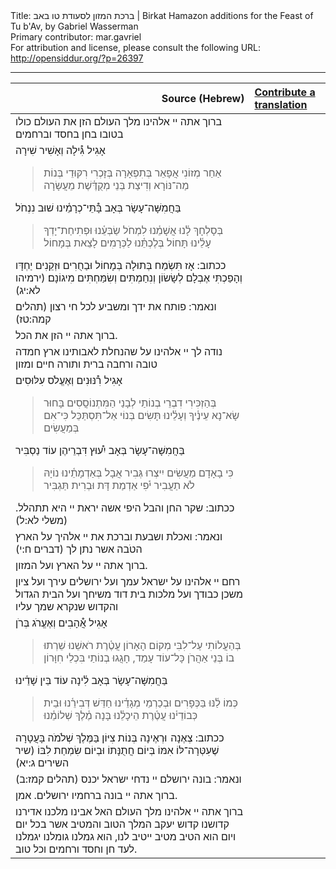 <html>
<head></head>
<body>
Title: ברכת המזון לסעודת טו באב | Birkat Hamazon additions for the Feast of Tu b'Av, by Gabriel Wasserman<br />
Primary contributor: mar.gavriel<br />
For attribution and license, please consult the following URL: <a href="http://opensiddur.org/?p=26397">http://opensiddur.org/?p=26397</a>
<p />
<hr />

<table style="margin-left: auto;margin-right: auto;" class="draggable">
<thead><tr><th id="x" style="text-align: right;">Source (Hebrew)</th><th style="text-align: left;"><a href="https://opensiddur.org/contributing/upload/">Contribute a translation</a></th></tr></thead>
<tbody>
<tr><td style="vertical-align:top;" >
<div class="liturgy" lang="he">
ברוך אתה 
יי אלהינו 
מלך העולם 
הזן את העולם 
כולו בטובו בחן 
בחסד וברחמים
</span></div></td>
 
<td style="vertical-align:top;" >
<div class="english" lang="en">

</div></td></tr>


<tr><td style="vertical-align:top;" >
<div class="liturgy" lang="he">
אָגִיל
גִּ֯ילָה וְאָשִׁיר שִׁירָה
<blockquote>אַחַר מְזוֹנִי אֲפָאֵר בְּתִפְאָרָה
בְּזָכְרִי רִקּוּדֵי בְּנוֹת מַה־נּוֹרָא
וְדִיצַת בְּנֵי מְקֻדֶּ֫שֶׁת מֵעֲשָׂרָה</blockquote>
בַּחֲמִשָּׁה־עָשָׂר בְּאָב
בָּ֯תֵּי־כְרָמֵ֫ינוּ שׁוּב נִנְחֹל
<blockquote>בְּסָלְחָךְ לָ֫נוּ אֲשָׁמֵ֫נוּ לִמְחֹל
שַׂבְּעֵ֫נוּ וּפְתִיחַת־יָדְךָ עָלֵ֫ינוּ תָּחוֹל
בְּלֶכְתֵּ֫נוּ לַכְּרָמִים לָצֵאת בְּמָחוֹל</blockquote>
ככתוב: אָז תִּשְׂמַח בְּתוּלָה בְּמָחוֹל 
וּבַחֻרִים וּזְקֵנִים יַחְדָּו 
וְהָפַכְתִּי אֶבְלָם לְשָׂשׂוֹן 
וְנִחַמְתִּים וְשִׂמַּחְתִּים מִיגוֹנָם׃ <span class="citation">(ירמיהו לא:יג)</span>
</span></div></td>
 
<td style="vertical-align:top;" >
<div class="english" lang="en">

</div></td></tr>


<tr><td style="vertical-align:top;" >
<div class="liturgy" lang="he">
ונאמר: פותח את ידך 
ומשביע לכל חי רצון <span class="citation">(תהלים קמה:טז)</span>
</span></div></td>
 
<td style="vertical-align:top;" >
<div class="english" lang="en">

</div></td></tr>


<tr><td style="vertical-align:top;" >
<div class="liturgy" lang="he">
ברוך אתה יי הזן את הכל.
</span></div></td>
 
<td style="vertical-align:top;" >
<div class="english" lang="en">

</div></td></tr>


<tr><td style="vertical-align:top;" >
<div class="liturgy" lang="he">
נודה לך יי אלהינו 
על שהנחלת לאבותינו 
ארץ חמדה טובה ורחבה 
ברית ותורה 
חיים ומזון
</span></div></td>
 
<td style="vertical-align:top;" >
<div class="english" lang="en">

</div></td></tr>


<tr><td style="vertical-align:top;" >
<div class="liturgy" lang="he">
אָגִיל
רִ֯נּוּנִים וְאֶעֱלֹס עִלּוּסִים
<blockquote>בְּהַזְכִּירִי דִבְרֵי בְנוֹתַי לְבָנַי הַמִּתְנוֹסֲסִים
בָּחוּר שָׂא־נָא עֵינֶ֫יךָ וְעָלֵ֫ינוּ תָּשִׂים
בְּנוֹי אַל־תִּסְתַּכֵּל כִּי־אִם בְּמַעֲשִׂים</blockquote>
בַּחֲמִשָּׁה־עָשָׂר בְּאָב
יִ֯עוּץ דִּבְרֵיהֶן עוֹד נַסְבִּיר
<blockquote>כִּי בָאָדָם מַעֲשִׂים יִיצְרוּ גְּבִיר
אֲבָל בְּאַדְמָתֵ֫ינוּ נוֹיָהּ לֹא תַעֲבִיר
יֹ֫פִי אַדְמַת דָּת וּבְרִית תַּגְבִּיר</blockquote>
ככתוב: שקר החן 
והבל היפי 
אשה יראת יי 
היא תתהלל. <span class="citation">(משלי לא:ל)</span>
</span></div></td>
 
<td style="vertical-align:top;" >
<div class="english" lang="en">

</div></td></tr>


<tr><td style="vertical-align:top;" >
<div class="liturgy" lang="he">
ונאמר: ואכלת ושבעת וברכת את יי אלהיך 
על הארץ הטֹבה אשר נתן לך <span class="citation">(דברים ח:י)</span>
</span></div></td>
 
<td style="vertical-align:top;" >
<div class="english" lang="en">

</div></td></tr>


<tr><td style="vertical-align:top;" >
<div class="liturgy" lang="he">
ברוך אתה יי על הארץ ועל המזון.
</span></div></td>
 
<td style="vertical-align:top;" >
<div class="english" lang="en">

</div></td></tr>


<tr><td style="vertical-align:top;" >
<div class="liturgy" lang="he">
רחם יי אלהינו 
על ישראל עמך 
ועל ירושלים עירך 
ועל ציון משכן כבודך 
ועל מלכות בית דוד משיחך 
ועל הבית הגדול והקדוש שנקרא שמך עליו
</span></div></td>
 
<td style="vertical-align:top;" >
<div class="english" lang="en">

</div></td></tr>


<tr><td style="vertical-align:top;" >
<div class="liturgy" lang="he">
אָגִיל
אֲ֯הָבִים וְאֶעֱרֹג בְּרֹן
<blockquote>בְּהַעֲלוֹתִי עַל־לִבִּי מְקוֹם הָאָרוֹן
עֲטֶ֫רֶת רֹאשֵׁנוּ שֵׁרְתוּ בוֹ בְּנֵי אַהֲרֹן
כָּל־עוֹד עָמַד, חָגֲגוּ בְנוֹתַי בִּכְלֵי חִוָּרוֹן</blockquote>
בַּחֲמִשָּׁה־עָשָׂר בְּאָב
לִ֫ינָה עוֹד בֵּין שָׁדֵ֫ינוּ
<blockquote>כְּמוֹ לַ֫נּוּ בַּכְּפָרִים וּבְכַרְמֵי מְגָדֵ֫ינוּ
חַדֵּשׁ דְּבִירֵ֫נוּ וּבֵית כְּבוֹדֵי֫נוּ
עֲטֶ֫רֶת הֵיכָלֵ֫נוּ בָּנָה מֶ֫לֶךְ שְׁלוֹמֵ֫נוּ</blockquote>
ככתוב: צְאֶנָה  וּרְאֶינָה בְּנוֹת צִיּוֹן בַּמֶּלֶךְ שְׁלֹמֹה 
בָּעֲטָרָה שֶׁעִטְּרָה־לּוֹ אִמּוֹ 
בְּיוֹם חֲתֻנָּתוֹ 
וּבְיוֹם שִׂמְחַת לִבּוֹ <span class="citation">(שיר השירים ג:יא)</span>
</span></div></td>
 
<td style="vertical-align:top;" >
<div class="english" lang="en">

</div></td></tr>


<tr><td style="vertical-align:top;" >
<div class="liturgy" lang="he">
ונאמר: בונה ירושלם יי נדחי ישראל יכנס <span class="citation">(תהלים קמז:ב)</span>
</span></div></td>
 
<td style="vertical-align:top;" >
<div class="english" lang="en">

</div></td></tr>


<tr><td style="vertical-align:top;" >
<div class="liturgy" lang="he">
ברוך אתה יי בונה ברחמיו ירושלים. 
אמן.
</span></div></td>
 
<td style="vertical-align:top;" >
<div class="english" lang="en">

</div></td></tr>


<tr><td style="vertical-align:top;" >
<div class="liturgy" lang="he">
ברוך אתה 
יי אלהינו 
מלך העולם 
האל 
אבינו מלכנו 
אדירנו קדושנו 
קדוש יעקב 
המלך הטוב והמטיב 
אשר בכל יום ויום 
הוא הטיב מטיב ייטיב לנו, 
הוא גמלנו גומלנו יגמלנו לעד חן וחסד ורחמים וכל טוב.
</span></div></td>
 
<td style="vertical-align:top;" >
<div class="english" lang="en">

</span></div></td></tr>
</tbody></table>
</body>
</html>